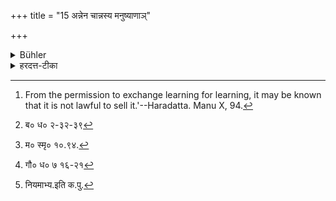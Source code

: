 +++
title = "15 अन्नेन चान्नस्य मनुष्याणाञ्"

+++

<details><summary>Bühler</summary>

15. But food (may be exchanged) for food, and slaves for slaves, and condiments for condiments, and perfumes for perfumes, and learning for learning. [^6] 


[^6]:  From the permission to exchange learning for learning, it may be known that it is not lawful to sell it.'--Haradatta. Manu X, 94.
</details>

<details><summary>हरदत्त-टीका</summary>

## सूत्रम्
अनेन चाऽन्नस्य मनुष्याणां च मनुष्यैः रसानां च रसैर्गन्धानां च गन्धैर्विद्यया च विद्यानाम् ॥१५॥  
### प्रस्तावः
तेष्वेव केषांचिद्विनिमयोऽनुज्ञायते—  
### टिप्पनी
अन्नादीनां विद्यान्तानां विनिमयो भवत्येवेत्यर्थः । तथा च वसिष्ठः[^१]-रसा रसैस्समतो हीनतो वा ... ..तिलतण्डुलपक्वान्नं विद्यामनुष्याश्च विहिताः परिवर्तनेन' इति । मानवे तु विशेषः—  
[^२]रसा रसैर्निर्मातव्या न त्वेव लवणं रसैः।  
कृतान्नं चाऽकृतान्नेन तिला धान्येन तत्समाः ॥ इति ।  

गौतमीये तु-[^३]विनिमयस्तु । रसानां रसैः । पशूनां च । न लवणं कृतान्नयोः । तिलानां च । समेनाऽऽमेन तु पक्वस्य सम्प्रत्यर्थ' इति । तस्मादत्र प्रतिषेधानुवृत्तिर्न शङ्कनीया । पूर्वत्र चोक्तं 'ब्रह्मणि मिथो विनियोगे न गतिर्विद्यत' (१३.१७) इति । [^४]विनिमयाभ्यनुज्ञानादेव विद्यादीनां विक्रयोऽपि प्रतिषिद्धो वेदितव्यः ॥ १५ ॥  

[^१]: ब० ध० २-३२-३९  

[^२]: म० स्मृ० १०.९४.  

[^३]: गौ० ध० ७ १६-२१  

[^४]: नियमाभ्य.इति क.पु.
</details>
